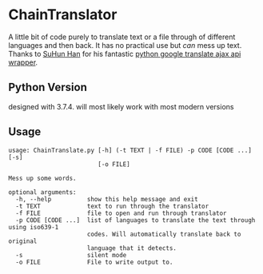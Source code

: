 # ChainTranslator
A little bit of code purely to translate text or a file through of different languages and then back. It has no practical use but _can_ mess up text. Thanks to [SuHun Han](https://github.com/ssut) for his fantastic [python google translate ajax api wrapper](https://github.com/ssut/py-googletrans).

## Python Version
designed with 3.7.4. will most likely work with most modern versions

## Usage
```
usage: ChainTranslate.py [-h] (-t TEXT | -f FILE) -p CODE [CODE ...] [-s]
                         [-o FILE]

Mess up some words.

optional arguments:
  -h, --help          show this help message and exit
  -t TEXT             text to run through the translator
  -f FILE             file to open and run through translator
  -p CODE [CODE ...]  list of languages to translate the text through using iso639-1
                      codes. Will automatically translate back to original
                      language that it detects.
  -s                  silent mode
  -o FILE             File to write output to.
  ```
